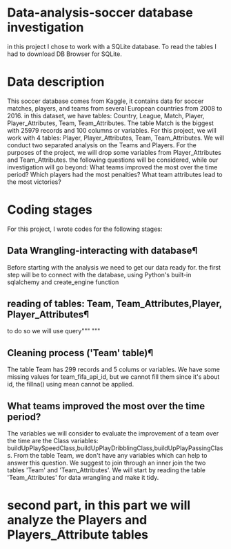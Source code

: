 # Data-analysis-soccer database investigation
in this project I chose to work with a SQLite database. To read the tables I had to download DB Browser for SQLite.

# Data description
This soccer database comes from Kaggle, it contains data for soccer matches, players, and teams from several European countries from 2008 to 2016. in this dataset, we have tables: Country, League, Match, Player, Player_Attributes, Team, Team_Attributes. The table Match is the biggest with 25979 records and 100 columns or variables. For this project, we will work with 4 tables: Player, Player_Attributes, Team, Team_Attributes. We will conduct two separated analysis on the Teams and Players. For the purposes of the project, we will drop some variables from Player_Attributes and Team_Attributes. the following questions will be considered, while our investigation will go beyond:
What teams improved the most over the time period? 
Which players had the most penalties? 
What team attributes lead to the most victories?

# Coding stages
For this project, I wrote codes for the following stages:
## Data Wrangling-interacting with database¶
Before starting with the analysis we need to get our data ready for. the first step will be to connect with the database, using Python's built-in sqlalchemy and create_engine function 

## reading of tables: Team, Team_Attributes,Player, Player_Attributes¶
to do so we will use query""" """

## Cleaning process ('Team' table)¶
The table Team has 299 records and 5 colums or variables. We have some missing values for team_fifa_api_id, but we cannot fill them since it's about id, the fillna() using mean cannot be applied.

## What teams improved the most over the time period?
The variables we will consider to evaluate the improvement of a team over the time are the Class variables: buildUpPlaySpeedClass,buildUpPlayDribblingClass,buildUpPlayPassingClass. From the table Team, we don't have any variables which can help to answer this question. We suggest to join through an inner join the two tables 'Team' and 'Team_Attributes'. We will start by reading the table 'Team_Attributes' for data wrangling and make it tidy.

# second part, in this part we will analyze the Players and Players_Attribute tables
